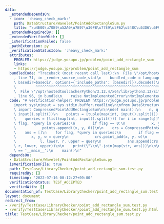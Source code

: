 ```yaml
---
data:
  _extendedDependsOn:
  - icon: ':heavy_check_mark:'
    path: DataStructure/Wavelet/PointAddRectangleSum.py
    title: "\u4E00\u70B9\u52A0\u7B97\u30FB\u77E9\u5F62\u548C\u53D6\u5F97"
  _extendedRequiredBy: []
  _extendedVerifiedWith: []
  _isVerificationFailed: false
  _pathExtension: py
  _verificationStatusIcon: ':heavy_check_mark:'
  attributes:
    PROBLEM: https://judge.yosupo.jp/problem/point_add_rectangle_sum
    links:
    - https://judge.yosupo.jp/problem/point_add_rectangle_sum
  bundledCode: "Traceback (most recent call last):\n  File \"/opt/hostedtoolcache/Python/3.12.4/x64/lib/python3.12/site-packages/onlinejudge_verify/documentation/build.py\"\
    , line 71, in _render_source_code_stat\n    bundled_code = language.bundle(stat.path,\
    \ basedir=basedir, options={'include_paths': [basedir]}).decode()\n          \
    \         ^^^^^^^^^^^^^^^^^^^^^^^^^^^^^^^^^^^^^^^^^^^^^^^^^^^^^^^^^^^^^^^^^^^^^^^^^^^^^^^^^\n\
    \  File \"/opt/hostedtoolcache/Python/3.12.4/x64/lib/python3.12/site-packages/onlinejudge_verify/languages/python.py\"\
    , line 96, in bundle\n    raise NotImplementedError\nNotImplementedError\n"
  code: "# verification-helper: PROBLEM https://judge.yosupo.jp/problem/point_add_rectangle_sum\n\
    import sys\ninput = sys.stdin.buffer.readline\n\nfrom DataStructure.Wavelet.PointAddRectangleSum\
    \ import CompressedPointAddRectangleSum\n\n\ndef main():\n    n, q = map(int,\
    \ input().split())\n    points = [tuple(map(int, input().split())) for i in range(n)]\n\
    \    queries = [list(map(int, input().split())) for i in range(q)]\n\n    for\
    \ flag, *query in queries:\n        if flag == 0:\n            x, y, _ = query\n\
    \            points.append((x, y, 0))\n\n    crs = CompressedPointAddRectangleSum(points)\n\
    \    ans = []\n    for flag, *query in queries:\n        if flag == 0:\n     \
    \       x, y, w = query\n            crs.point_add(x, y, w)\n        else:\n \
    \           l, lower, r, upper = query\n            ans.append(crs.rect_sum(l,\
    \ r, lower, upper))\n\n    print(\"\\n\".join(map(str, ans)))\n\n\nif __name__\
    \ == '__main__':\n    main()\n"
  dependsOn:
  - DataStructure/Wavelet/PointAddRectangleSum.py
  isVerificationFile: true
  path: TestCase/LibraryChecker/point_add_rectangle_sum.test.py
  requiredBy: []
  timestamp: '2022-07-16 00:12:27+09:00'
  verificationStatus: TEST_ACCEPTED
  verifiedWith: []
documentation_of: TestCase/LibraryChecker/point_add_rectangle_sum.test.py
layout: document
redirect_from:
- /verify/TestCase/LibraryChecker/point_add_rectangle_sum.test.py
- /verify/TestCase/LibraryChecker/point_add_rectangle_sum.test.py.html
title: TestCase/LibraryChecker/point_add_rectangle_sum.test.py
---
```

